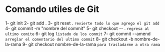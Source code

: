 # Comando utiles de Git

1- git init
2- git add .
3- git reset .  ```revierte todo lo que agrego el git add```
4- git commit -m "nombre del commit"
5- git checkout -- .  ```regresa al ultimo comite```
6- git log      ```listado de los commit```
7- git commit --amend     ```arreglar el comentario del ultimo commit```
8- git checkout -b nombre-de-la-rama
9- git checkout nombre-de-la-rama  ```para trasladarme a otra rama```